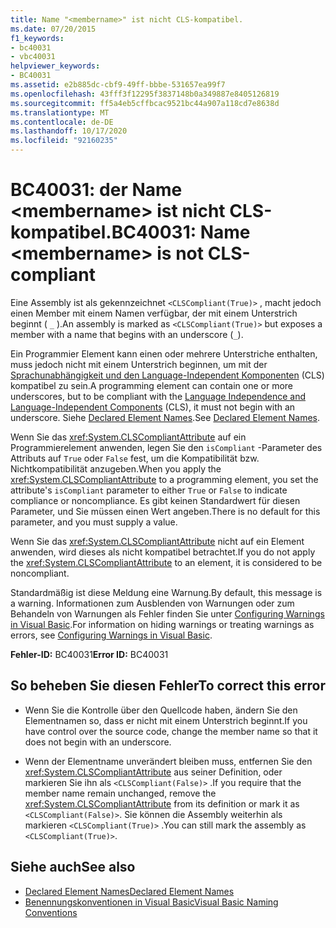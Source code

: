 ```yaml
---
title: Name "<membername>" ist nicht CLS-kompatibel.
ms.date: 07/20/2015
f1_keywords:
- bc40031
- vbc40031
helpviewer_keywords:
- BC40031
ms.assetid: e2b885dc-cbf9-49ff-bbbe-531657ea99f7
ms.openlocfilehash: 43fff3f12295f3837148b0a349887e8405126819
ms.sourcegitcommit: ff5a4eb5cffbcac9521bc44a907a118cd7e8638d
ms.translationtype: MT
ms.contentlocale: de-DE
ms.lasthandoff: 10/17/2020
ms.locfileid: "92160235"
---
```

# <a name="bc40031-name-membername-is-not-cls-compliant"></a><span data-ttu-id="1444b-102">BC40031: der Name \<membername> ist nicht CLS-kompatibel.</span><span class="sxs-lookup"><span data-stu-id="1444b-102">BC40031: Name \<membername> is not CLS-compliant</span></span>

<span data-ttu-id="1444b-103">Eine Assembly ist als gekennzeichnet `<CLSCompliant(True)>` , macht jedoch einen Member mit einem Namen verfügbar, der mit einem Unterstrich beginnt ( `_` ).</span><span class="sxs-lookup"><span data-stu-id="1444b-103">An assembly is marked as `<CLSCompliant(True)>` but exposes a member with a name that begins with an underscore (`_`).</span></span>

 <span data-ttu-id="1444b-104">Ein Programmier Element kann einen oder mehrere Unterstriche enthalten, muss jedoch nicht mit einem Unterstrich beginnen, um mit der [Sprachunabhängigkeit und den Language-Independent Komponenten](../../../standard/language-independence-and-language-independent-components.md) (CLS) kompatibel zu sein.</span><span class="sxs-lookup"><span data-stu-id="1444b-104">A programming element can contain one or more underscores, but to be compliant with the [Language Independence and Language-Independent Components](../../../standard/language-independence-and-language-independent-components.md) (CLS), it must not begin with an underscore.</span></span> <span data-ttu-id="1444b-105">Siehe [Declared Element Names](../../programming-guide/language-features/declared-elements/declared-element-names.md).</span><span class="sxs-lookup"><span data-stu-id="1444b-105">See [Declared Element Names](../../programming-guide/language-features/declared-elements/declared-element-names.md).</span></span>

 <span data-ttu-id="1444b-106">Wenn Sie das <xref:System.CLSCompliantAttribute> auf ein Programmierelement anwenden, legen Sie den `isCompliant` -Parameter des Attributs auf `True` oder `False` fest, um die Kompatibilität bzw. Nichtkompatibilität anzugeben.</span><span class="sxs-lookup"><span data-stu-id="1444b-106">When you apply the <xref:System.CLSCompliantAttribute> to a programming element, you set the attribute's `isCompliant` parameter to either `True` or `False` to indicate compliance or noncompliance.</span></span> <span data-ttu-id="1444b-107">Es gibt keinen Standardwert für diesen Parameter, und Sie müssen einen Wert angeben.</span><span class="sxs-lookup"><span data-stu-id="1444b-107">There is no default for this parameter, and you must supply a value.</span></span>

 <span data-ttu-id="1444b-108">Wenn Sie das <xref:System.CLSCompliantAttribute> nicht auf ein Element anwenden, wird dieses als nicht kompatibel betrachtet.</span><span class="sxs-lookup"><span data-stu-id="1444b-108">If you do not apply the <xref:System.CLSCompliantAttribute> to an element, it is considered to be noncompliant.</span></span>

 <span data-ttu-id="1444b-109">Standardmäßig ist diese Meldung eine Warnung.</span><span class="sxs-lookup"><span data-stu-id="1444b-109">By default, this message is a warning.</span></span> <span data-ttu-id="1444b-110">Informationen zum Ausblenden von Warnungen oder zum Behandeln von Warnungen als Fehler finden Sie unter [Configuring Warnings in Visual Basic](/visualstudio/ide/configuring-warnings-in-visual-basic).</span><span class="sxs-lookup"><span data-stu-id="1444b-110">For information on hiding warnings or treating warnings as errors, see [Configuring Warnings in Visual Basic](/visualstudio/ide/configuring-warnings-in-visual-basic).</span></span>

 <span data-ttu-id="1444b-111">**Fehler-ID:** BC40031</span><span class="sxs-lookup"><span data-stu-id="1444b-111">**Error ID:** BC40031</span></span>

## <a name="to-correct-this-error"></a><span data-ttu-id="1444b-112">So beheben Sie diesen Fehler</span><span class="sxs-lookup"><span data-stu-id="1444b-112">To correct this error</span></span>

- <span data-ttu-id="1444b-113">Wenn Sie die Kontrolle über den Quellcode haben, ändern Sie den Elementnamen so, dass er nicht mit einem Unterstrich beginnt.</span><span class="sxs-lookup"><span data-stu-id="1444b-113">If you have control over the source code, change the member name so that it does not begin with an underscore.</span></span>

- <span data-ttu-id="1444b-114">Wenn der Elementname unverändert bleiben muss, entfernen Sie den <xref:System.CLSCompliantAttribute> aus seiner Definition, oder markieren Sie ihn als `<CLSCompliant(False)>` .</span><span class="sxs-lookup"><span data-stu-id="1444b-114">If you require that the member name remain unchanged, remove the <xref:System.CLSCompliantAttribute> from its definition or mark it as `<CLSCompliant(False)>`.</span></span> <span data-ttu-id="1444b-115">Sie können die Assembly weiterhin als markieren `<CLSCompliant(True)>` .</span><span class="sxs-lookup"><span data-stu-id="1444b-115">You can still mark the assembly as `<CLSCompliant(True)>`.</span></span>

## <a name="see-also"></a><span data-ttu-id="1444b-116">Siehe auch</span><span class="sxs-lookup"><span data-stu-id="1444b-116">See also</span></span>

- [<span data-ttu-id="1444b-117">Declared Element Names</span><span class="sxs-lookup"><span data-stu-id="1444b-117">Declared Element Names</span></span>](../../programming-guide/language-features/declared-elements/declared-element-names.md)
- [<span data-ttu-id="1444b-118">Benennungskonventionen in Visual Basic</span><span class="sxs-lookup"><span data-stu-id="1444b-118">Visual Basic Naming Conventions</span></span>](../../programming-guide/program-structure/naming-conventions.md)
